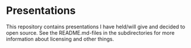 # Presentations

This repository contains presentations I have held/will give and decided to open
source. See the README.md-files in the subdirectories for more information about
licensing and other things.
